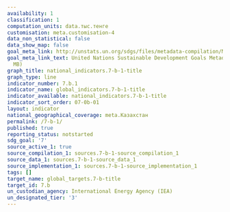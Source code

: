 ```yaml
---
availability: 1
classification: 1
computation_units: data.тыс.тенге
customisation: meta.customisation-4
data_non_statistical: false
data_show_map: false
goal_meta_link: http://unstats.un.org/sdgs/files/metadata-compilation/Metadata-Goal-7.pdf
goal_meta_link_text: United Nations Sustainable Development Goals Metadata (PDF 4.0
  MB)
graph_title: national_indicators.7-b-1-title
graph_type: line
indicator_number: 7.b.1
indicator_name: global_indicators.7-b-1-title
indicator_available: national_indicators.7-b-1-title
indicator_sort_order: 07-0b-01
layout: indicator
national_geographical_coverage: meta.Казахстан
permalink: /7-b-1/
published: true
reporting_status: notstarted
sdg_goal: '7'
source_active_1: true
source_compilation_1: sources.7-b-1-source_compilation_1
source_data_1: sources.7-b-1-source_data_1
source_implementation_1: sources.7-b-1-source_implementation_1
tags: []
target_name: global_targets.7-b-title
target_id: 7.b
un_custodian_agency: International Energy Agency (IEA)
un_designated_tier: '3'
---
```

